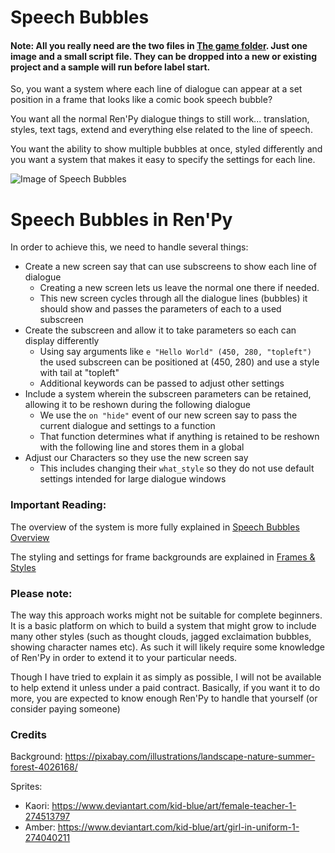 # Speech Bubbles

#### Note: All you really need are the two files in [The game folder](game). Just one image and a small script file. They can be dropped into a new or existing project and a sample will run before label start.

So, you want a system where each line of dialogue can appear at a set position in a frame that looks like a comic book speech bubble?

You want all the normal Ren'Py dialogue things to still work... translation, styles, text tags, extend and everything else related to the line of speech.

You want the ability to show multiple bubbles at once, styled differently and you want a system that makes it easy to specify the settings for each line.

![Image of Speech Bubbles](explain_images/speech_bubbles.gif?raw=true "Thanks to:
Pixabay for the background
Kid Blue for the sprite images
Links at the end of this overview.")

# Speech Bubbles in Ren'Py

In order to achieve this, we need to handle several things:
- Create a new screen say that can use subscreens to show each line of dialogue
  - Creating a new screen lets us leave the normal one there if needed. 
  - This new screen cycles through all the dialogue lines (bubbles) it should show and passes the parameters of each to a used subscreen
- Create the subscreen and allow it to take parameters so each can display differently
  - Using say arguments like `e "Hello World" (450, 280, "topleft")` the used subscreen can be positioned at (450, 280) and use a style with tail at "topleft"
  - Additional keywords can be passed to adjust other settings
- Include a system wherein the subscreen parameters can be retained, allowing it to be reshown during the following dialogue
  - We use the `on "hide"` event of our new screen say to pass the current dialogue and settings to a function
  - That function determines what if anything is retained to be reshown with the following line and stores them in a global
- Adjust our Characters so they use the new screen say
  - This includes changing their `what_style` so they do not use default settings intended for large dialogue windows


### Important Reading:

The overview of the system is more fully explained in [Speech Bubbles Overview](explain_screens.md)

The styling and settings for frame backgrounds are explained in [Frames & Styles](explain_frames.md)

### Please note:

The way this approach works might not be suitable for complete beginners. It is a basic platform on which to build a system that might grow to include many other styles (such as thought clouds, jagged exclaimation bubbles, showing character names etc). As such it will likely require some knowledge of Ren'Py in order to extend it to your particular needs. 

Though I have tried to explain it as simply as possible, I will not be available to help extend it unless under a paid contract.
Basically, if you want it to do more, you are expected to know enough Ren'Py to handle that yourself (or consider paying someone)


### Credits

Background: https://pixabay.com/illustrations/landscape-nature-summer-forest-4026168/

Sprites: 
  - Kaori: https://www.deviantart.com/kid-blue/art/female-teacher-1-274513797
  - Amber: https://www.deviantart.com/kid-blue/art/girl-in-uniform-1-274040211
